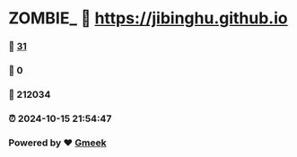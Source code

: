 # ZOMBIE_ :link: https://jibinghu.github.io 
### :page_facing_up: [31](https://jibinghu.github.io/tag.html) 
### :speech_balloon: 0 
### :hibiscus: 212034 
### :alarm_clock: 2024-10-15 21:54:47 
### Powered by :heart: [Gmeek](https://github.com/Meekdai/Gmeek)
